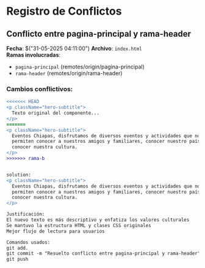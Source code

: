 # Registro de Conflictos

## Conflicto entre pagina-principal y rama-header
**Fecha**: $("31-05-2025  04:11:00")
**Archivo**: `index.html`  
**Ramas involucradas**:
- `pagina-principal` (remotes/origin/pagina-principal)
- `rama-header` (remotes/origin/rama-header)



### Cambios conflictivos:
```diff
<<<<<<< HEAD
<p className="hero-subtitle">
  Texto original del componente...
</p>
=======
<p className="hero-subtitle">
  Eventos Chiapas, disfrutamos de diversos eventos y actividades que nos
  permiten conocer a nuestros amigos y familiares, conocer nuestro país y
  conocer nuestra cultura.
</p>
>>>>>>> rama-b


solution:
<p className="hero-subtitle">
  Eventos Chiapas, disfrutamos de diversos eventos y actividades que nos
  permiten conocer a nuestros amigos y familiares, conocer nuestro país y
  conocer nuestra cultura.
</p>

Justificación:
El nuevo texto es más descriptivo y enfatiza los valores culturales
Se mantuvo la estructura HTML y clases CSS originales
Mejor flujo de lectura para usuarios

Comandos usados:
git add.
git commit -m "Resuelto conflicto entre pagina-principal y rama-header"
git push 
